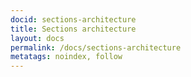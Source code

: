 ```yaml
---
docid: sections-architecture
title: Sections architecture
layout: docs
permalink: /docs/sections-architecture
metatags: noindex, follow
---
```

